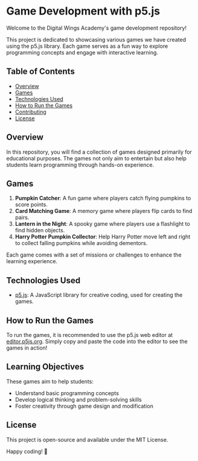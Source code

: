 # Game Development with p5.js

Welcome to the Digital Wings Academy's game development repository!

This project is dedicated to showcasing various games we have created using the p5.js library. Each game serves as a fun way to explore programming concepts and engage with interactive learning.

## Table of Contents
- [Overview](#overview)
- [Games](#games)
- [Technologies Used](#technologies-used)
- [How to Run the Games](#how-to-run-the-games)
- [Contributing](#contributing)
- [License](#license)

## Overview
In this repository, you will find a collection of games designed primarily for educational purposes. The games not only aim to entertain but also help students learn programming through hands-on experience.

## Games
1. **Pumpkin Catcher**: A fun game where players catch flying pumpkins to score points.
2. **Card Matching Game**: A memory game where players flip cards to find pairs.
3. **Lantern in the Night**: A spooky game where players use a flashlight to find hidden objects.
4. **Harry Potter Pumpkin Collector**: Help Harry Potter move left and right to collect falling pumpkins while avoiding dementors. 

Each game comes with a set of missions or challenges to enhance the learning experience.

## Technologies Used
- [p5.js](https://p5js.org/): A JavaScript library for creative coding, used for creating the games.

## How to Run the Games

To run the games, it is recommended to use the p5.js web editor at [editor.p5js.org](https://editor.p5js.org/). Simply copy and paste the code into the editor to see the games in action!

## Learning Objectives

These games aim to help students:
- Understand basic programming concepts
- Develop logical thinking and problem-solving skills
- Foster creativity through game design and modification

## License

This project is open-source and available under the MIT License.

Happy coding! 🎉
